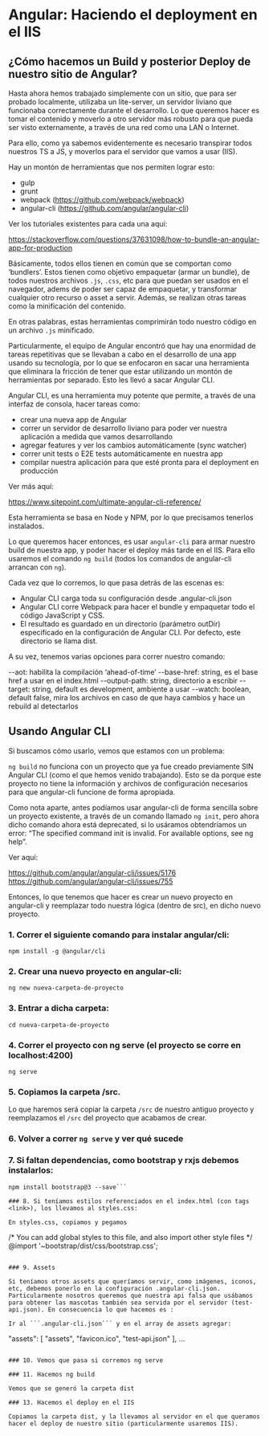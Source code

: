 # Angular: Haciendo el deployment en el IIS

## ¿Cómo hacemos un Build y posterior Deploy de nuestro sitio de Angular?

Hasta ahora hemos trabajado simplemente con un sitio, que para ser probado localmente, utilizaba un lite-server, un servidor liviano que funcionaba correctamente durante el desarrollo. Lo que queremos hacer es tomar el contenido y moverlo a otro servidor más robusto para que pueda ser visto externamente, a través de una red como una LAN o Internet. 

Para ello, como ya sabemos evidentemente es necesario transpirar todos nuestros TS a JS, y moverlos para el servidor que vamos a usar (IIS).

Hay un montón de herramientas que nos permiten lograr esto:

- gulp
- grunt
- webpack (https://github.com/webpack/webpack)
- angular-cli (https://github.com/angular/angular-cli)

Ver los tutoriales existentes para cada una aquí:

https://stackoverflow.com/questions/37631098/how-to-bundle-an-angular-app-for-production

Básicamente, todos ellos tienen en común que se comportan como ‘bundlers’. Estos tienen como objetivo empaquetar (armar un bundle), de todos nuestros archivos ```.js```, ```.css```, etc para que puedan ser usados en el navegador, adems de poder ser capaz de empaquetar, y transformar cualquier otro recurso o asset a servir. Además, se realizan otras tareas como la minificación del contenido. 

En otras palabras, estas herramientas comprimirán todo nuestro código en un archivo ```.js``` minificado.

Particularmente, el equipo de Angular encontró que hay una enormidad de tareas repetitivas que se llevaban a cabo en el desarrollo de una app usando su tecnología, por lo que se enfocaron en sacar una herramienta que eliminara la fricción de tener que estar utilizando un montón de herramientas por separado. Esto les llevó a sacar Angular CLI.

Angular CLI, es una herramienta muy potente que permite, a través de una interfaz de consola, hacer tareas como:

* crear una nueva app de Angular
* correr un servidor de desarrollo liviano para poder ver nuestra aplicación a medida que vamos desarrollando
* agregar features y ver los cambios automáticamente (sync watcher)
* correr unit tests  o E2E tests automáticamente en nuestra app
* compilar nuestra aplicación para que esté pronta para el deployment en producción

Ver más aquí:

https://www.sitepoint.com/ultimate-angular-cli-reference/

Esta herramienta se basa en Node y NPM, por lo que precisamos tenerlos instalados.

Lo que queremos hacer entonces, es usar ```angular-cli``` para armar nuestro build de nuestra app, y poder hacer el deploy más tarde en el IIS. Para ello usaremos el comando ```ng build``` (todos los comandos de angular-cli arrancan con ```ng```).

Cada vez que lo corremos, lo que pasa detrás de las escenas es:

* Angular CLI carga toda su configuración desde  .angular-cli.json
* Angular CLI corre Webpack para hacer el bundle y empaquetar todo el código   JavaScript y CSS.
* El resultado es guardado en un directorio (parámetro outDir) especificado en la configuración de Angular CLI. Por defecto, este directorio se llama dist.

A su vez, tenemos varias opciones para correr nuestro comando:

--aot: habilita la compilación ‘ahead-of-time’
--base-href: string, es el base href a usar en el index.html
--output-path: string, directorio a escribir 
--target: string, default es development, ambiente a usar 
--watch: boolean, default false, mira los archivos en caso de que haya cambios y hace un rebuild al detectarlos

## Usando Angular CLI

Si buscamos cómo usarlo, vemos que estamos con un problema: 

```ng build``` no funciona con un proyecto que ya fue creado previamente SIN Angular CLI (como el que hemos venido trabajando). Esto se da porque este proyecto no tiene la información y archivos de configuración necesarios para que angular-cli funcione de forma apropiada. 

Como nota aparte, antes podíamos usar angular-cli de forma sencilla sobre un proyecto existente, a través de un comando llamado ```ng init```, pero ahora dicho comando ahora está deprecated, si lo usáramos obtendríamos un error: “The specified command init is invalid. For available options, see ng help”.

Ver aquí: 

https://github.com/angular/angular-cli/issues/5176
https://github.com/angular/angular-cli/issues/755

Entonces, lo que tenemos que hacer es crear un nuevo proyecto en angular-cli y reemplazar todo nuestra lógica (dentro de src), en dicho nuevo proyecto.

### 1. Correr el siguiente comando para instalar angular/cli:

```npm install -g @angular/cli```

### 2. Crear una nuevo proyecto en angular-cli:

```ng new nueva-carpeta-de-proyecto```

### 3. Entrar a dicha carpeta:

```cd nueva-carpeta-de-proyecto```

### 4. Correr el proyecto con ng serve (el proyecto se corre en localhost:4200)

```ng serve```

### 5. Copiamos la carpeta /src.

Lo que haremos será copiar la carpeta ```/src``` de nuestro antiguo proyecto y reemplazamos el ```/src``` del proyecto que acabamos de crear.

### 6. Volver a correr ```ng serve``` y ver qué sucede

### 7. Si faltan dependencias, como bootstrap y rxjs debemos instalarlos:

```npm install rxjs --save 
npm install bootstrap@3 --save```

### 8. Si teníamos estilos referenciados en el index.html (con tags <link>), los llevamos al styles.css:

En styles.css, copiamos y pegamos

```
/* You can add global styles to this file, and also import other style files */
@import '~bootstrap/dist/css/bootstrap.css';
```

### 9. Assets

Si teníamos otros assets que queríamos servir, como imágenes, iconos, etc, debemos ponerlo en la configuración .angular-cli.json. Particularmente nosotros queremos que nuestra api falsa que usábamos para obtener las mascotas también sea servida por el servidor (test-api.json). En consecuencia lo que hacemos es :

Ir al ```.angular-cli.json``` y en el array de assets agregar:

```
  "assets": [
        "assets",
        "favicon.ico",
        "test-api.json"
      ], ...
```    
      
### 10. Vemos que pasa si corremos ng serve

### 11. Hacemos ng build

Vemos que se generó la carpeta dist

### 13. Hacemos el deploy en el IIS

Copiamos la carpeta dist, y la llevamos al servidor en el que queramos hacer el deploy de nuestro sitio (particularmente usaremos IIS).





